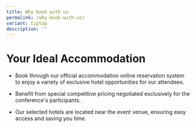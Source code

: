 ```yaml
---
title: Why book with us
permalink: /why-book-with-us/
variant: tiptap
description: ""
---
```

<h1><strong>Your Ideal Accommodation</strong></h1>
<ul data-tight="true" class="tight">
<li>
<p>Book through our official accommodation online reservation system
<br>to enjoy a variety of exclusive hotel opportunities for our attendees.</p>
</li>
<li>
<p>Benefit from special competitive pricing negotiated exclusively for the
conference's participants.</p>
</li>
<li>
<p>Our selected hotels are located near the event venue, ensuring easy access
and saving you time.</p>
</li>
</ul>
<p></p>